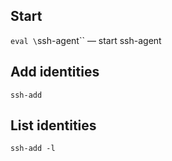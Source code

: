 ## Start
`eval \`ssh-agent\`` — start ssh-agent

## Add identities
`ssh-add`

## List identities
`ssh-add -l`
